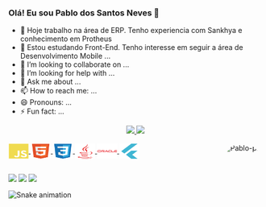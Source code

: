 ### Olá! Eu sou Pablo dos Santos Neves 👋




- 🔭 Hoje trabalho na área de ERP. Tenho experiencia com Sankhya e conhecimento em Protheus
- 🌱 Estou estudando Front-End. Tenho interesse em seguir a área de Desenvolvimento Mobile ...
- 👯 I’m looking to collaborate on ...
- 🤔 I’m looking for help with ...
- 💬 Ask me about ...
- 📫 How to reach me: ...
- 😄 Pronouns: ...
- ⚡ Fun fact: ...


<div align="center">
  <a href="https://github.com/Pablo-Neves">
  <img height="180em" src="https://github-readme-stats.vercel.app/api?username=Pablo-Neves&show_icons=true&theme=dracula&include_all_commits=true&count_private=true"/>
  <img height="180em" src="https://github-readme-stats.vercel.app/api/top-langs/?username=Pablo-Neves&layout=compact&langs_count=7&theme=dracula"/>
</div>
<div style="display: inline_block"><br>
  <img align="center" alt="Pablo-Js" height="30" width="40" src="https://raw.githubusercontent.com/devicons/devicon/master/icons/javascript/javascript-plain.svg">
  <img align="center" alt="Pablo-HTML" height="30" width="40" src="https://raw.githubusercontent.com/devicons/devicon/master/icons/html5/html5-original.svg">
  <img align="center" alt="Pablo-CSS" height="30" width="40" src="https://raw.githubusercontent.com/devicons/devicon/master/icons/css3/css3-original.svg">
  <img align="center" alt="Pablo-Java" height="30" width="40" src="https://github.com/devicons/devicon/blob/master/icons/java/java-plain.svg">
  <img align="center" alt="Pablo-Oracle" height="30" width="40" src="https://github.com/devicons/devicon/blob/master/icons/oracle/oracle-original.svg">
  <img align="center" alt="Pablo-Flutter" height="30" width="40" src="https://github.com/devicons/devicon/blob/master/icons/flutter/flutter-plain.svg">
  <img align="right" alt="Pablo-pic" height="150" style="border-radius:50px;" src="https://onedrive.live.com/?cid=DF87C6862D3E8CBE&id=DF87C6862D3E8CBE%2148587&parId=DF87C6862D3E8CBE%2148580&o=OneUp">
</div>
  
  ##
  
  <div> 
  
  <a href="https://www.instagram.com/pablosneves/" target="_blank"><img src="https://img.shields.io/badge/-Instagram-%23E4405F?style=for-the-badge&logo=instagram&logoColor=white" target="_blank"></a>
  <a href = "mailto:santosn.pablo@gmail.com"><img src="https://img.shields.io/badge/-Gmail-%23333?style=for-the-badge&logo=gmail&logoColor=white" target="_blank"></a>
  <a href="https://www.linkedin.com/in/pablosneves/" target="_blank"><img src="https://img.shields.io/badge/-LinkedIn-%230077B5?style=for-the-badge&logo=linkedin&logoColor=white" target="_blank"></a> 
 
  ![Snake animation](https://github.com/Pablo-Neves/rafaballerini/blob/output/github-contribution-grid-snake.svg)
 
</div>
